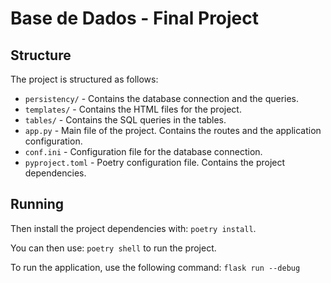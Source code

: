 # Base de Dados - Final Project

## Structure

The project is structured as follows:
- `persistency/` - Contains the database connection and the queries.
- `templates/` - Contains the HTML files for the project.
- `tables/` - Contains the SQL queries in the tables.
- `app.py` - Main file of the project. Contains the routes and the application configuration.
- `conf.ini` - Configuration file for the database connection.
- `pyproject.toml` - Poetry configuration file. Contains the project dependencies.

## Running

Then install the project dependencies with: `poetry install`.

You can then use: `poetry shell` to run the project.

To run the application, use the following command: `flask run --debug`
